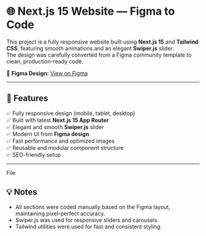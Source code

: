 # 🌐 Next.js 15 Website — Figma to Code

This project is a fully responsive website built using **Next.js 15** and **Tailwind CSS**, featuring smooth animations and an elegant **Swiper.js** slider.  
The design was carefully converted from a Figma community template to clean, production-ready code.

🎨 **Figma Design:** [View on Figma](https://www.figma.com/community/file/1314076616839640516)

---

## 🧩 Features

✅ Fully responsive design (mobile, tablet, desktop)  
✅ Built with latest **Next.js 15 App Router**  
✅ Elegant and smooth **Swiper.js** slider  
✅ Modern UI from **Figma design**  
✅ Fast performance and optimized images  
✅ Reusable and modular component structure  
✅ SEO-friendly setup  

---

File

## 💡 Notes

- All sections were coded manually based on the Figma layout, maintaining pixel-perfect accuracy.  
- Swiper.js was used for responsive sliders and carousels.  
- Tailwind utilities were used for fast and consistent styling. 
